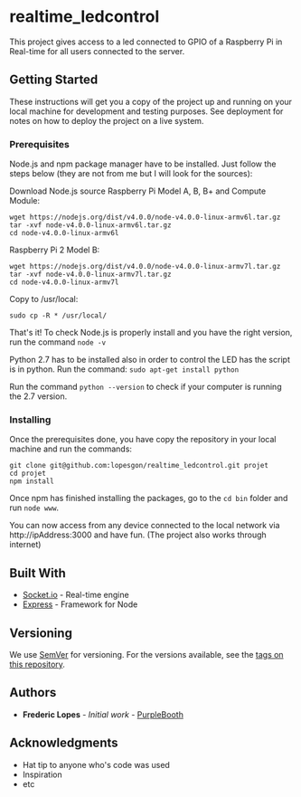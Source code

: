 # realtime_ledcontrol

This project gives access to a led connected to GPIO of a Raspberry Pi in Real-time for all users connected to the server.

## Getting Started

These instructions will get you a copy of the project up and running on your local machine for development and testing purposes. See deployment for notes on how to deploy the project on a live system.

### Prerequisites

Node.js and npm package manager have to be installed. Just follow the steps below (they are not from me but I will look for the sources):

Download Node.js source Raspberry Pi Model A, B, B+ and Compute Module:
```
wget https://nodejs.org/dist/v4.0.0/node-v4.0.0-linux-armv6l.tar.gz
tar -xvf node-v4.0.0-linux-armv6l.tar.gz
cd node-v4.0.0-linux-armv6l
```

Raspberry Pi 2 Model B:
```
wget https://nodejs.org/dist/v4.0.0/node-v4.0.0-linux-armv7l.tar.gz
tar -xvf node-v4.0.0-linux-armv7l.tar.gz
cd node-v4.0.0-linux-armv7l
```

Copy to /usr/local:
```
sudo cp -R * /usr/local/
```
That's it! To check Node.js is properly install and you have the right version, run the command ```node -v```

Python 2.7 has to be installed also in order to control the LED has the script is in python. Run the command: ```sudo apt-get install python```

Run the command ```python --version``` to check if your computer is running the 2.7 version.

### Installing

Once the prerequisites done, you have copy the repository in your local machine and run the commands:

```
git clone git@github.com:lopesgon/realtime_ledcontrol.git projet
cd projet
npm install
```

Once npm has finished installing the packages, go to the ```cd bin``` folder and run ```node www```.

You can now access from any device connected to the local network via http://ipAddress:3000 and have fun. (The project also works through internet)

## Built With

* [Socket.io](https://github.com/socketio/socket.io) - Real-time engine
* [Express](https://github.com/expressjs/express) - Framework for Node

## Versioning

We use [SemVer](http://semver.org/) for versioning. For the versions available, see the [tags on this repository](https://github.com/your/project/tags). 

## Authors

* **Frederic Lopes** - *Initial work* - [PurpleBooth](https://github.com/lopesgon)

## Acknowledgments

* Hat tip to anyone who's code was used
* Inspiration
* etc

